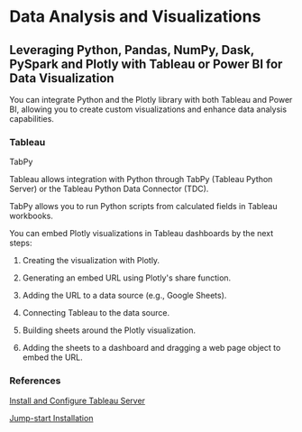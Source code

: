 # Data Analysis and Visualizations

## Leveraging Python, Pandas, NumPy, Dask, PySpark and Plotly with Tableau or Power BI for Data Visualization

You can integrate Python and the Plotly library with both Tableau and Power BI, allowing you to create custom visualizations and enhance data analysis capabilities.

### Tableau

TabPy 

Tableau allows integration with Python through TabPy (Tableau Python Server) or the Tableau Python Data Connector (TDC). 

TabPy allows you to run Python scripts from calculated fields in Tableau workbooks.

You can embed Plotly visualizations in Tableau dashboards by the next steps:

1. Creating the visualization with Plotly.

2. Generating an embed URL using Plotly's share function.

3. Adding the URL to a data source (e.g., Google Sheets).

4. Connecting Tableau to the data source.

5. Building sheets around the Plotly visualization.

6. Adding the sheets to a dashboard and dragging a web page object to embed the URL.

### References

[Install and Configure Tableau Server](https://help.tableau.com/current/server-linux/en-us/install_config_top.htm)

[Jump-start Installation](https://help.tableau.com/current/server-linux/en-us/jumpstart.htm)





